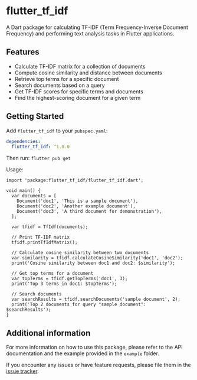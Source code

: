 # flutter_tf_idf

A Dart package for calculating TF-IDF (Term Frequency-Inverse Document Frequency) and performing text analysis tasks in Flutter applications.

## Features

- Calculate TF-IDF matrix for a collection of documents
- Compute cosine similarity and distance between documents
- Retrieve top terms for a specific document
- Search documents based on a query
- Get TF-IDF scores for specific terms and documents
- Find the highest-scoring document for a given term

## Getting Started
Add `flutter_tf_idf` to your `pubspec.yaml`:
```yaml
dependencies:
  flutter_tf_idf: ^1.0.0
```
Then run:
```flutter pub get```

Usage:
```
import 'package:flutter_tf_idf/flutter_tf_idf.dart';

void main() {
  var documents = [
    Document('doc1', 'This is a sample document'),
    Document('doc2', 'Another example document'),
    Document('doc3', 'A third document for demonstration'),
  ];

  var tfidf = TfIdf(documents);

  // Print TF-IDF matrix
  tfidf.printTfIdfMatrix();

  // Calculate cosine similarity between two documents
  var similarity = tfidf.calculateCosineSimilarity('doc1', 'doc2');
  print('Cosine similarity between doc1 and doc2: $similarity');

  // Get top terms for a document
  var topTerms = tfidf.getTopTerms('doc1', 3);
  print('Top 3 terms in doc1: $topTerms');

  // Search documents
  var searchResults = tfidf.searchDocuments('sample document', 2);
  print('Top 2 documents for query "sample document": $searchResults');
}
```

## Additional information

For more information on how to use this package, please refer to the API documentation and the example provided in the `example` folder.

If you encounter any issues or have feature requests, please file them in the [issue tracker](https://github.com/yourusername/flutter_tf_idf/issues).




